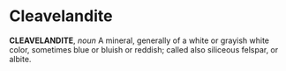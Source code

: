 # Cleavelandite

**CLEAVELANDITE**, _noun_ A mineral, generally of a white or grayish white color, sometimes blue or bluish or reddish; called also siliceous felspar, or albite.
